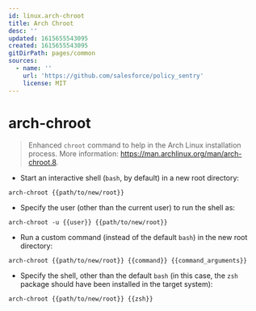 ```yaml
---
id: linux.arch-chroot
title: Arch Chroot
desc: ''
updated: 1615655543095
created: 1615655543095
gitDirPath: pages/common
sources:
  - name: ''
    url: 'https://github.com/salesforce/policy_sentry'
    license: MIT
---
```

# arch-chroot

> Enhanced `chroot` command to help in the Arch Linux installation process.
> More information: <https://man.archlinux.org/man/arch-chroot.8>.

- Start an interactive shell (`bash`, by default) in a new root directory:

`arch-chroot {{path/to/new/root}}`

- Specify the user (other than the current user) to run the shell as:

`arch-chroot -u {{user}} {{path/to/new/root}}`

- Run a custom command (instead of the default `bash`) in the new root directory:

`arch-chroot {{path/to/new/root}} {{command}} {{command_arguments}}`

- Specify the shell, other than the default `bash` (in this case, the `zsh` package should have been installed in the target system):

`arch-chroot {{path/to/new/root}} {{zsh}}`

